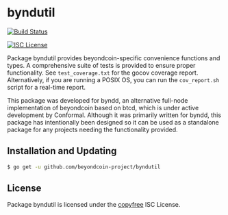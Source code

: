 byndutil
========

[![Build Status](http://img.shields.io/travis/beyondcoin-project/byndutil.svg)](https://travis-ci.org/beyondcoin-project/byndutil) 
<!--[![Coverage Status](http://img.shields.io/coveralls/beyondcoin-project/byndutil.svg)](https://coveralls.io/r/beyondcoin-project/byndutil?branch=master)-->
[![ISC License](http://img.shields.io/badge/license-ISC-blue.svg)](http://copyfree.org)
<!--[![GoDoc](http://img.shields.io/badge/godoc-reference-blue.svg)](http://godoc.org/github.com/beyondcoin-project/byndutil)-->

Package byndutil provides beyondcoin-specific convenience functions and types.
A comprehensive suite of tests is provided to ensure proper functionality.  See
`test_coverage.txt` for the gocov coverage report.  Alternatively, if you are
running a POSIX OS, you can run the `cov_report.sh` script for a real-time
report.

This package was developed for byndd, an alternative full-node implementation of
beyondcoin based on btcd, which is under active development by Conformal.
Although it was primarily written for byndd, this package has intentionally been
designed so it can be used as a standalone package for any projects needing the
functionality provided.

## Installation and Updating

```bash
$ go get -u github.com/beyondcoin-project/byndutil
```

## License

Package byndutil is licensed under the [copyfree](http://copyfree.org) ISC
License.
